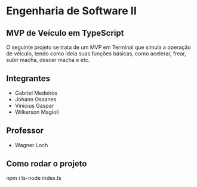 # Engenharia de Software II

## MVP de Veículo em TypeScript 

O seguinte projeto se trata de um MVP em Terminal que simula a operação de véiculo, tendo como ideia suas funções básicas, como acelerar, frear, subir macha, descer macha e etc. 

## Integrantes

- Gabriel Medeiros
- Johann Ossanes 
- Vinicius Gaspar
- Wilkerson Magioli 

## Professor

- Wagner Loch

## Como rodar o projeto 

npm i 
ts-node index.ts

